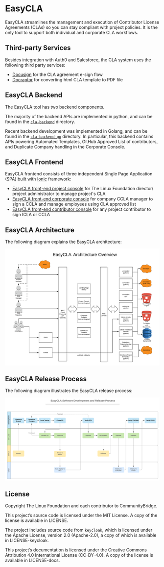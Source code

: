 # EasyCLA

​[​](https://circleci.com/gh/communitybridge/easycla)EasyCLA streamlines the management and execution of Contributor License Agreements \(CLAs\) so you can stay compliant with project policies. It is the only tool to support both individual and corporate CLA workflows.

## Third-party Services <a id="third-party-services"></a>

​Besides integration with Auth0 and Salesforce, the CLA system uses the following third party services:

* ​[Docusign](https://www.docusign.com/) for the CLA agreement e-sign flow
* ​[Docraptor](https://docraptor.com/) for converting html CLA template to PDF file

## EasyCLA Backend <a id="cla-backend"></a>

The EasyCLA tool has two backend components.

The majority of the backend APIs are implemented in python, and can be found in the [`cla-backend`](https://github.com/communitybridge/easycla/tree/master/cla-backend) directory.

Recent backend development was implemented in Golang, and can be found in the [`cla-backend-go`](https://github.com/communitybridge/easycla/tree/master/cla-backend-go) directory. In particular, this backend contains APIs powering Automated Templates, GitHub Approved List of contributors, and Duplicate Company handling in the Corporate Console.

## EasyCLA Frontend <a id="cla-frontend"></a>

EasyCLA frontend consists of three independent Single Page Application \(SPA\) built with [Ionic](https://ionicframework.com/) framework:

* [EasyCLA front-end project console](http://projectadmin.lfx.linuxfoundation.org/) for The Linux Foundation director/ project administrator to manage project's CLA 
* [EasyCLA front-end corporate console](https://member.lfx.linuxfoundation.org/company/dashboard) for company CCLA manager to sign a CCLA and manage employees using CLA approved list
* [EasyCLA front-end contributor console](https://github.com/communitybridge/easycla-contributor-console) for any project contributor to sign ICLA or CCLA

## EasyCLA Architecture <a id="easycla-architechture"></a>

The following diagram explains the EasyCLA architecture:

![EasyCLA Architecture Overview](../.gitbook/assets/easycla-architecture-overview.png)

## EasyCLA Release Process <a id="easycla-release-process"></a>

The following diagram illustrates the EasyCLA release process:

![EasyCLA Release Process](../.gitbook/assets/easycla-software-development-and-release_process.png)

## License <a id="license"></a>

Copyright The Linux Foundation and each contributor to CommunityBridge.

This project’s source code is licensed under the MIT License. A copy of the license is available in LICENSE.

The project includes source code from `keycloak`, which is licensed under the Apache License, version 2.0 \(Apache-2.0\), a copy of which is available in LICENSE-keycloak.

This project’s documentation is licensed under the Creative Commons Attribution 4.0 International License \(CC-BY-4.0\). A copy of the license is available in LICENSE-docs.

